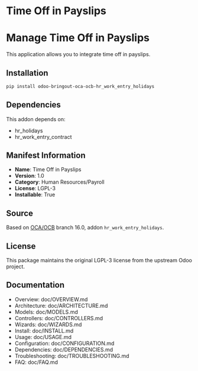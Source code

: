 # Time Off in Payslips


Manage Time Off in Payslips
============================

This application allows you to integrate time off in payslips.
    

## Installation

```bash
pip install odoo-bringout-oca-ocb-hr_work_entry_holidays
```

## Dependencies

This addon depends on:
- hr_holidays
- hr_work_entry_contract

## Manifest Information

- **Name**: Time Off in Payslips
- **Version**: 1.0
- **Category**: Human Resources/Payroll
- **License**: LGPL-3
- **Installable**: True

## Source

Based on [OCA/OCB](https://github.com/OCA/OCB) branch 16.0, addon `hr_work_entry_holidays`.

## License

This package maintains the original LGPL-3 license from the upstream Odoo project.

## Documentation

- Overview: doc/OVERVIEW.md
- Architecture: doc/ARCHITECTURE.md
- Models: doc/MODELS.md
- Controllers: doc/CONTROLLERS.md
- Wizards: doc/WIZARDS.md
- Install: doc/INSTALL.md
- Usage: doc/USAGE.md
- Configuration: doc/CONFIGURATION.md
- Dependencies: doc/DEPENDENCIES.md
- Troubleshooting: doc/TROUBLESHOOTING.md
- FAQ: doc/FAQ.md
